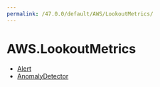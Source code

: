 ```yaml
---
permalink: /47.0.0/default/AWS/LookoutMetrics/
---
```


# AWS.LookoutMetrics



* [Alert](Alert.md)
* [AnomalyDetector](AnomalyDetector.md)